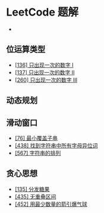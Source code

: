 # LeetCode 题解
- []()


## 位运算类型

- [[136] 只出现一次的数字 I](solution/lc101_lc150/Solution_136.java)
- [[137] 只出现一次的数字 II](solution/lc101_lc150/Solution_137.java)
- [[260] 只出现一次的数字 III](solution/lc251_lc300/Solution_260.java)



## 动态规划



## 滑动窗口

- [[76] 最小覆盖子串](solution/lc51_lc100/Solution_76.java)
- [[438] 找到字符串中所有字母异位词](solution/lc401_/Solution_438.java)
- [[567] 字符串的排列](solution/lc401_/Solution_567.java)


## 贪心思想

- [[135] 分发糖果](solution/lc101_lc150/Solution_135.java)
- [[435] 无重叠区间](solution/lc401_/Solution_435.java)
- [[452] 用最少数量的箭引爆气球](solution/lc401_/Solution_452.java)